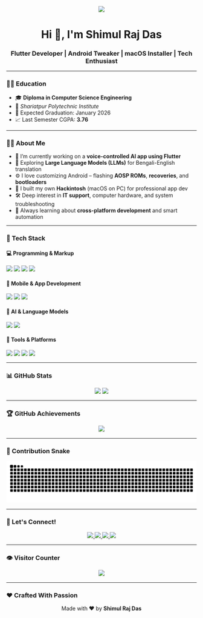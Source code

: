 

<p align="center">
  <img src="https://capsule-render.vercel.app/api?type=waving&color=0:7F7FD5,50:86A8E7,100:91EAE4&height=250&section=header&text=Shimul%20Raj%20Das&fontSize=40&fontColor=ffffff&desc=Flutter%20Dev%20|%20Android%20Tweaker%20|%20macOS%20Installer&descSize=20&descAlignY=70" />
</p>

<h1 align="center">Hi 👋, I'm Shimul Raj Das</h1>
<h3 align="center">Flutter Developer | Android Tweaker | macOS Installer | Tech Enthusiast</h3>

---

### 🧑‍🎓 Education
- 🎓 **Diploma in Computer Science Engineering**
- 🏫 *Shariatpur Polytechnic Institute*
- 📅 Expected Graduation: January 2026
- 📈 Last Semester CGPA: **3.76**

---

### 🧑‍💻 About Me

- 🔭 I’m currently working on a **voice-controlled AI app using Flutter**
- 🧠 Exploring **Large Language Models (LLMs)** for Bengali-English translation
- ⚙️ I love customizing Android – flashing **AOSP ROMs**, **recoveries**, and **bootloaders**
- 🍏 I built my own **Hackintosh** (macOS on PC) for professional app dev
- 🛠️ Deep interest in **IT support**, computer hardware, and system troubleshooting
- 🌱 Always learning about **cross-platform development** and smart automation

---

### 💼 Tech Stack

#### 💻 Programming & Markup
<p>
  <img src="https://img.shields.io/badge/Dart-0175C2?style=for-the-badge&logo=dart&logoColor=white"/>
  <img src="https://img.shields.io/badge/Java-ED8B00?style=for-the-badge&logo=java&logoColor=white"/>
  <img src="https://img.shields.io/badge/C-00599C?style=for-the-badge&logo=c&logoColor=white"/>
  <img src="https://img.shields.io/badge/Bash-4EAA25?style=for-the-badge&logo=gnu-bash&logoColor=white"/>
</p>

#### 📱 Mobile & App Development
<p>
  <img src="https://img.shields.io/badge/Flutter-02569B?style=for-the-badge&logo=flutter&logoColor=white"/>
  <img src="https://img.shields.io/badge/Firebase-FFCA28?style=for-the-badge&logo=firebase&logoColor=black"/>
  <img src="https://img.shields.io/badge/FlutterFlow-333333?style=for-the-badge&logo=flutter&logoColor=white"/>
</p>

#### 🧠 AI & Language Models
<p>
  <img src="https://img.shields.io/badge/GPT%20API-000000?style=for-the-badge&logo=openai&logoColor=white"/>
  <img src="https://img.shields.io/badge/LLM%20Apps-blueviolet?style=for-the-badge"/>
</p>

#### 🧰 Tools & Platforms
<p>
  <img src="https://img.shields.io/badge/VS%20Code-007ACC?style=for-the-badge&logo=visual-studio-code&logoColor=white"/>
  <img src="https://img.shields.io/badge/Android%20Studio-3DDC84?style=for-the-badge&logo=android-studio&logoColor=white"/>
  <img src="https://img.shields.io/badge/GitHub-181717?style=for-the-badge&logo=github&logoColor=white"/>
  <img src="https://img.shields.io/badge/macOS-black?style=for-the-badge&logo=apple&logoColor=white"/>
</p>

---

### 📊 GitHub Stats

<p align="center">
  <img src="https://github-readme-stats.vercel.app/api?username=Shimulraj0&show_icons=true&theme=radical" height="180"/>
  <img src="https://github-readme-stats.vercel.app/api/top-langs/?username=Shimulraj0&layout=compact&theme=radical" height="180"/>
</p>

---

### 🏆 GitHub Achievements

<p align="center">
  <img src="https://github-profile-trophy.vercel.app/?username=Shimulraj0&theme=algolia&margin-w=10&column=7"/>
</p>

---

### 🐍 Contribution Snake

<p align="center">
  <img src="https://raw.githubusercontent.com/Shimulraj0/Shimulraj0/output/github-contribution-grid-snake.svg"/>
</p>

---

### 🔗 Let's Connect!

<p align="center">
  <a href="https://www.linkedin.com/in/shimul-raj-das-587847369" target="_blank">
    <img src="https://img.shields.io/badge/LinkedIn-blue?style=for-the-badge&logo=linkedin&logoColor=white"/>
  </a>
  <a href="mailto:shimulrajdas001@gmail.com">
    <img src="https://img.shields.io/badge/Gmail-red?style=for-the-badge&logo=gmail&logoColor=white"/>
  </a>
  <a href="tel:+8801575204054">
    <img src="https://img.shields.io/badge/Phone-Call%20Now-brightgreen?style=for-the-badge"/>
  </a>
  <a href="https://drive.google.com/file/d/your_resume_link_here/view">
    <img src="https://img.shields.io/badge/Resume-Download-orange?style=for-the-badge"/>
  </a>
</p>

---

### 👁️ Visitor Counter

<p align="center">
  <img src="https://komarev.com/ghpvc/?username=Shimulraj0&label=Profile%20Views&color=0e75b6&style=flat-square"/>
</p>

---

### ❤️ Crafted With Passion

<p align="center">Made with ❤️ by <b>Shimul Raj Das</b></p>